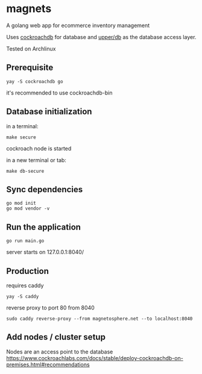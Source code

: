 # magnets

A golang web app for ecommerce inventory management

Uses [cockroachdb](https://www.cockroachlabs.com/docs/v20.2/build-a-go-app-with-cockroachdb-upperdb) for database and [upper/db](https://tour.upper.io/queries/01) as the database access layer.

Tested on Archlinux

## Prerequisite

```
yay -S cockroachdb go
```
it's recommended to use cockroachdb-bin

## Database initialization

in a terminal:
```
make secure
```

cockroach node is started

in a new terminal or tab:
```
make db-secure
```

## Sync dependencies
```
go mod init
go mod vendor -v
```

## Run the application
```
go run main.go
```

server starts on 127.0.0.1:8040/


## Production

requires caddy

```
yay -S caddy
```

reverse proxy to port 80 from 8040

```
sudo caddy reverse-proxy --from magnetosphere.net --to localhost:8040

```

## Add nodes / cluster setup
Nodes are an access point to the database
https://www.cockroachlabs.com/docs/stable/deploy-cockroachdb-on-premises.html#recommendations
